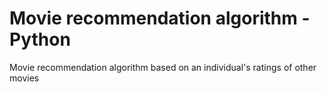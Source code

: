 # Movie recommendation algorithm - Python
Movie recommendation algorithm based on an individual's ratings of other movies
